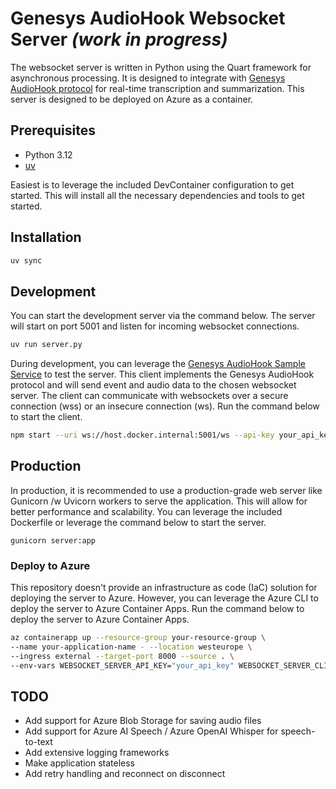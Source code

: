 # Genesys AudioHook Websocket Server _(work in progress)_

The websocket server is written in Python using the Quart framework for asynchronous processing. It is designed to integrate with [Genesys AudioHook protocol](https://developer.genesys.cloud/devapps/audiohook) for real-time transcription and summarization. This server is designed to be deployed on Azure as a container.

## Prerequisites

- Python 3.12
- [uv](https://docs.astral.sh/uv/getting-started/installation/)

Easiest is to leverage the included DevContainer configuration to get started. This will install all the necessary dependencies and tools to get started.

## Installation

```bash
uv sync
```


## Development

You can start the development server via the command below. The server will start on port 5001 and listen for incoming websocket connections.

```bash
uv run server.py
```

During development, you can leverage the [Genesys AudioHook Sample Service](https://github.com/purecloudlabs/audiohook-reference-implementation/tree/main/client) to test the server. This client implements the Genesys AudioHook protocol and will send event and audio data to the chosen websocket server. The client can communicate with websockets over a secure connection (wss) or an insecure connection (ws). Run the command below to start the client.

```bash
npm start --uri ws://host.docker.internal:5001/ws --api-key your_api_key --client-secret your_secret --wavfile your_audio.wav
```

## Production

In production, it is recommended to use a production-grade web server like Gunicorn /w Uvicorn workers to serve the application. This will allow for better performance and scalability. You can leverage the included Dockerfile or leverage the command below to start the server.

```
gunicorn server:app
```

### Deploy to Azure

This repository doesn't provide an infrastructure as code (IaC) solution for deploying the server to Azure. However, you can leverage the Azure CLI to deploy the server to Azure Container Apps. Run the command below to deploy the server to Azure Container Apps.

```bash
az containerapp up --resource-group your-resource-group \
--name your-application-name - --location westeurope \
--ingress external --target-port 8000 --source . \
--env-vars WEBSOCKET_SERVER_API_KEY="your_api_key" WEBSOCKET_SERVER_CLIENT_SECRET="your_secret=" DEBUG_MODE="true"
```

## TODO
- Add support for Azure Blob Storage for saving audio files
- Add support for Azure AI Speech / Azure OpenAI Whisper for speech-to-text
- Add extensive logging frameworks
- Make application stateless
- Add retry handling and reconnect on disconnect
